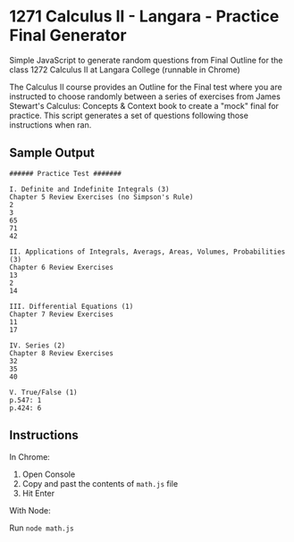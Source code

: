 # 1271 Calculus II - Langara - Practice Final Generator
Simple JavaScript to generate random questions from Final Outline for the class 1272 Calculus II at Langara College (runnable in Chrome)

The Calculus II course provides an Outline for the Final test where you are instructed to choose randomly between a series of exercises from James Stewart's Calculus: Concepts & Context book to create a "mock" final for practice. This script generates a set of questions following those instructions when ran.

## Sample Output

```
###### Practice Test #######

I. Definite and Indefinite Integrals (3)
Chapter 5 Review Exercises (no Simpson's Rule)
2
3
65
71
42

II. Applications of Integrals, Averags, Areas, Volumes, Probabilities (3)
Chapter 6 Review Exercises
13
2
14

III. Differential Equations (1)
Chapter 7 Review Exercises
11
17

IV. Series (2)
Chapter 8 Review Exercises
32
35
40

V. True/False (1)
p.547: 1
p.424: 6
```

## Instructions

In Chrome:

1. Open Console
2. Copy and past the contents of ```math.js``` file
3. Hit Enter

With Node:

Run ```node math.js```
